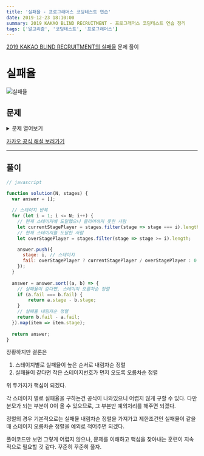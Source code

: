 ```yaml
---
title: '실패율 - 프로그래머스 코딩테스트 연습'
date: 2019-12-23 18:10:00
summary: 2019 KAKAO BLIND RECRUITMENT - 프로그래머스 코딩테스트 연습 정리
tags: ['알고리즘', '코딩테스트', '프로그래머스']
---
```


[2019 KAKAO BLIND RECRUITMENT의 실패율](https://programmers.co.kr/learn/courses/30/lessons/42889) 문제 풀이

# 실패율

![실패율](https://grepp-programmers.s3.amazonaws.com/files/production/bde471d8ac/48ddf1cc-c4ea-499d-b431-9727ee799191.png)

## 문제

<details>
  <summary>문제 열어보기</summary>

슈퍼 게임 개발자 오렐리는 큰 고민에 빠졌다. 그녀가 만든 프랜즈 오천성이 대성공을 거뒀지만, 요즘 신규 사용자의 수가 급감한 것이다. 원인은 신규 사용자와 기존 사용자 사이에 스테이지 차이가 너무 큰 것이 문제였다.

이 문제를 어떻게 할까 고민 한 그녀는 동적으로 게임 시간을 늘려서 난이도를 조절하기로 했다. 역시 슈퍼 개발자라 대부분의 로직은 쉽게 구현했지만, 실패율을 구하는 부분에서 위기에 빠지고 말았다. 오렐리를 위해 실패율을 구하는 코드를 완성하라.

* 실패율은 다음과 같이 정의한다.
  * 스테이지에 도달했으나 아직 클리어하지 못한 플레이어의 수 / 스테이지에 도달한 플레이어 수

전체 스테이지의 개수 N, 게임을 이용하는 사용자가 현재 멈춰있는 스테이지의 번호가 담긴 배열 stages가 매개변수로 주어질 때, 실패율이 높은 스테이지부터 내림차순으로 스테이지의 번호가 담겨있는 배열을 return 하도록 solution 함수를 완성하라.

### 제한사항

* 스테이지의 개수 N은 1 이상 500 이하의 자연수이다.
* stages의 길이는 1 이상 200,000 이하이다.
* stages에는 1 이상 N + 1 이하의 자연수가 담겨있다.
  * 각 자연수는 사용자가 현재 도전 중인 스테이지의 번호를 나타낸다.
  * 단, N + 1 은 마지막 스테이지(N 번째 스테이지) 까지 클리어 한 사용자를 나타낸다.
* 만약 실패율이 같은 스테이지가 있다면 작은 번호의 스테이지가 먼저 오도록 하면 된다.
* 스테이지에 도달한 유저가 없는 경우 해당 스테이지의 실패율은 0 으로 정의한다.

### 입출력 예제

N | stages | result
--- | --- | ---
5 | [2, 1, 2, 6, 2, 4, 3, 3] | [3,4,2,1,5]
4 | [4,4,4,4,4] | [4,1,2,3]

### 입출력 예 설명

* 입출력 예 #1  
  1번 스테이지에는 총 8명의 사용자가 도전했으며, 이 중 1명의 사용자가 아직 클리어하지 못했다. 따라서 1번 스테이지의 실패율은 다음과 같다.
  * 1 번 스테이지 실패율 : 1/8  
  2번 스테이지에는 총 7명의 사용자가 도전했으며, 이 중 3명의 사용자가 아직 클리어하지 못했다. 따라서 2번 스테이지의 실패율은 다음과 같다.

  * 2 번 스테이지 실패율 : 3/7  
  마찬가지로 나머지 스테이지의 실패율은 다음과 같다.

  * 3번 스테이지 실패율 : 2/4
  * 4번 스테이지 실패율 : 1/2
  * 5번 스테이지 실패율 : 0/1  
  각 스테이지의 번호를 실패율의 내림차순으로 정렬하면 다음과 같다.

  * [3,4,2,1,5]

* 입출력 예 #2  
  모든 사용자가 마지막 스테이지에 있으므로 4번 스테이지의 실패율은 1이며 나머지 스테이지의 실패율은 0이다.
  * [4,1,2,3]

</details>

[카카오 공식 해설 보러가기](https://tech.kakao.com/2018/09/21/kakao-blind-recruitment-for2019-round-1/)

------

## 풀이

```javascript
// javascript

function solution(N, stages) {
  var answer = [];
  
  // 스테이지 반복
  for (let i = 1; i <= N; i++) {
    // 현재 스테이지에 도달했으나 클리어하지 못한 사람
    let currentStagePlayer = stages.filter(stage => stage === i).length;
    // 현재 스테이지를 도달한 사람
    let overStagePlayer = stages.filter(stage => stage >= i).length;

    answer.push({
      stage: i, // 스테이지
      fail: overStagePlayer ? currentStagePlayer / overStagePlayer : 0 // 실패율
    });
  }
  
  answer = answer.sort((a, b) => {
    // 실패율이 같다면, 스테이지 오름차순 정렬
    if (a.fail === b.fail) {
        return a.stage - b.stage;
    }
    // 실패율 내림차순 정렬
    return b.fail - a.fail;
  }).map(item => item.stage);
  
  return answer;
}
```

장황하지만 결론은

1. 스테이지별로 실패율이 높은 순서로 내림차순 정렬
2. 실패율이 같다면 작은 스테이지번호가 먼저 오도록 오름차순 정렬

위 두가지가 핵심이 되겠다.

각 스테이지 별로 실패율을 구하는건 공식이 나와있으니 어렵지 않게 구할 수 있다. 다만 분모가 되는 부분이 0이 올 수 있으므로, 그 부븐만 예외처리를 해주면 되겠다.

정렬의 경우 기본적으로는 실패율 내림차순 정렬을 가져가고 제한조건인 실패율이 같을 때 스테이지 오름차순 정렬을 예외로 적어주면 되겠다.

풀이코드만 보면 그렇게 어렵지 않으나, 문제를 이해하고 핵심을 찾아내는 훈련이 지속적으로 필요할 것 같다. 꾸준히 꾸준히 풀자.
